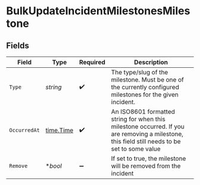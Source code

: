 # BulkUpdateIncidentMilestonesMilestone


## Fields

| Field                                                                                                                                         | Type                                                                                                                                          | Required                                                                                                                                      | Description                                                                                                                                   |
| --------------------------------------------------------------------------------------------------------------------------------------------- | --------------------------------------------------------------------------------------------------------------------------------------------- | --------------------------------------------------------------------------------------------------------------------------------------------- | --------------------------------------------------------------------------------------------------------------------------------------------- |
| `Type`                                                                                                                                        | *string*                                                                                                                                      | :heavy_check_mark:                                                                                                                            | The type/slug of the milestone. Must be one of the currently configured milestones for the given incident.                                    |
| `OccurredAt`                                                                                                                                  | [time.Time](https://pkg.go.dev/time#Time)                                                                                                     | :heavy_check_mark:                                                                                                                            | An ISO8601 formatted string for when this milestone occurred. If you are removing a milestone, this field still needs to be set to some value |
| `Remove`                                                                                                                                      | **bool*                                                                                                                                       | :heavy_minus_sign:                                                                                                                            | If set to true, the milestone will be removed from the incident                                                                               |